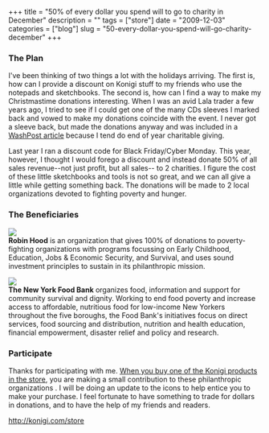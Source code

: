 +++
title = "50% of every dollar you spend will to go to charity in December"
description = ""
tags = ["store"]
date = "2009-12-03"
categories = ["blog"]
slug = "50-every-dollar-you-spend-will-go-charity-december"
+++



  <h3>The Plan</h3>
<p>I've been thinking of two things a lot with the holidays arriving. The first is, how can I provide a discount on Konigi stuff to my friends who use the notepads and sketchbooks. The second is, how can I find a way to make my Christmastime donations interesting. When I was an avid Lala trader a few years ago, I tried to see if I could get one of the many CDs sleeves I marked back and vowed to make my donations coincide with the event. I never got a sleeve back, but made the donations anyway and was included in a <a href="http://www.washingtonpost.com/wp-dyn/content/article/2006/12/22/AR2006122201191.html">WashPost article</a> because I tend do end of year charitable giving.</p>
<p>Last year I ran a discount code for Black Friday/Cyber Monday. This year, however, I thought I would forego a discount and instead donate 50% of all sales revenue--not just profit, but all sales-- to 2 charities. I figure the cost of these little sketchbooks and tools is not so great, and we can all give a little while getting something back. The donations will be made to 2 local organizations devoted to fighting poverty and hunger. </p>
<h3>The Beneficiaries</h3>
<p><a href="http://www.robinhood.org/"><img src="../sites/konigi.com/ads/robinhood-logo.png" /></a><br />
<strong>Robin Hood</strong> is an organization that gives 100% of donations to poverty-fighting organizations with programs focussing on Early Childhood, Education, Jobs &amp; Economic Security, and Survival, and uses sound investment principles to sustain in its philanthropic mission. </p>
<p><a href="http://www.foodbanknyc.org/"><img src="../sites/konigi.com/ads/nyfb-logo.png" /></a><br />
<strong>The New York Food Bank</strong> organizes food, information and support for community survival and dignity. Working to end food poverty and increase access to affordable, nutritious food for low-income New Yorkers throughout the five boroughs, the Food Bank's initiatives focus on direct services, food sourcing and distribution, nutrition and health education, financial empowerment, disaster relief and policy and research.</p>
<h3>Participate</h3>
<p>Thanks for participating with me. <a href="http://shop.konigi.com/?q=store">When you buy one of the Konigi products in the store</a>, you are making a small contribution to these philanthropic organizations . I will be doing an update to the icons to help entice you to make your purchase. I feel fortunate to have something to trade for dollars in donations, and to have the help of my friends and readers.</p>
    
  <a href="http://shop.konigi.com/?q=store">http://konigi.com/store</a>
